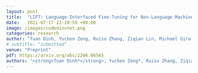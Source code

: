 ```yaml
---
layout: post
title:  "LIFT: Language-Interfaced Fine-Tuning for Non-Language Machine Learning Tasks"
date:   2021-07-17 22:20:59 +00:00
image: /images/codedinvnet.png
categories: research
author: "Tuan Dinh, Yuchen Zeng, Ruisu Zhang, Ziqian Lin, Michael Gira, Shashank Rajput, Jy-yong Sohn, Dimitris Papailiopoulos, Kangwook Lee"
# subtitle: "submitted"
venue: "Preprint"
pdf: https://arxiv.org/abs/2206.06565
authors: "<strong>Tuan Dinh*</strong>, Yuchen Zeng*, Ruisu Zhang, Ziqian Lin, Michael Gira, Shashank Rajput, Jy-yong Sohn, Dimitris Papailiopoulos, Kangwook Lee"
---
```

<!-- [Presented Slides](){:target="_blank"} -->
